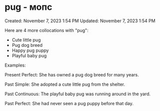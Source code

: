 # pug  - мопс

Created: November 7, 2023 1:54 PM
Updated: November 7, 2023 1:54 PM

Here are 4 more collocations with "pug":

- Cute little pug
- Pug dog breed
- Happy pug puppy
- Playful baby pug

Examples:

Present Perfect:
She has owned a pug dog breed for many years.

Past Simple:
She adopted a cute little pug from the shelter.

Past Continuous:
The playful baby pug was running around in the yard.

Past Perfect:
She had never seen a pug puppy before that day.

